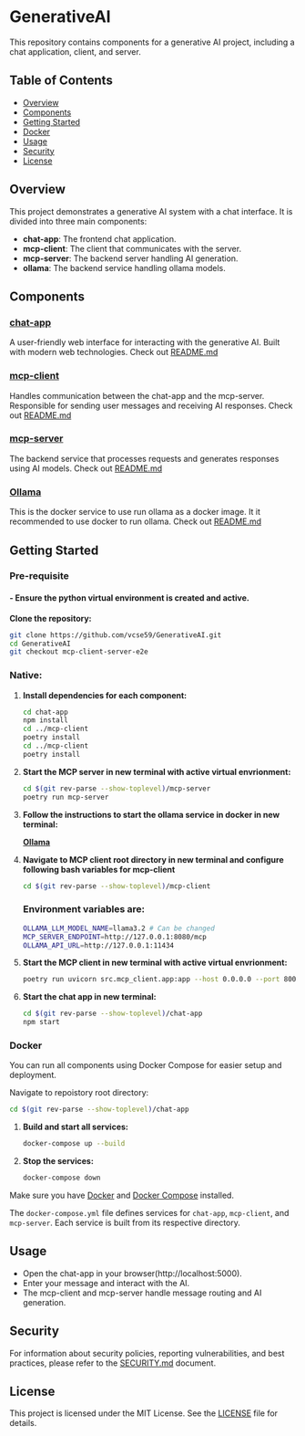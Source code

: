 # GenerativeAI

This repository contains components for a generative AI project, including a chat application, client, and server.

## Table of Contents

- [Overview](#overview)
- [Components](#components)
- [Getting Started](#getting-started)
- [Docker](#docker)
- [Usage](#usage)
- [Security](#security)
- [License](#license)

## Overview

This project demonstrates a generative AI system with a chat interface. It is divided into three main components:

- **chat-app**: The frontend chat application.
- **mcp-client**: The client that communicates with the server.
- **mcp-server**: The backend server handling AI generation.
- **ollama**: The backend service handling ollama models.

## Components

### [chat-app](chat-app)

A user-friendly web interface for interacting with the generative AI. Built with modern web technologies. Check out [README.md](chat-app/README.md)

### [mcp-client](mcp-client)

Handles communication between the chat-app and the mcp-server. Responsible for sending user messages and receiving AI responses. Check out [README.md](mcp-client/README.md)

### [mcp-server](mcp-server)

The backend service that processes requests and generates responses using AI models. Check out [README.md](mcp-server/README.md)

### [Ollama](ollama)

This is the docker service to use run ollama as a docker image. 
It it recommended to use docker to run ollama. Check out [README.md](ollama/README.md)

## Getting Started

### Pre-requisite

####    - Ensure the python virtual environment is created and active.

**Clone the repository:**

```bash
git clone https://github.com/vcse59/GenerativeAI.git
cd GenerativeAI
git checkout mcp-client-server-e2e
```
### Native:

1. **Install dependencies for each component:**
    ```bash
    cd chat-app
    npm install
    cd ../mcp-client
    poetry install
    cd ../mcp-client
    poetry install

2. **Start the MCP server in new terminal with active virtual envrionment:**
    ```bash
    cd $(git rev-parse --show-toplevel)/mcp-server
    poetry run mcp-server
    ```

3. **Follow the instructions to start the ollama service in docker in new terminal:**

    [**Ollama**](ollama/README.md)

4. **Navigate to MCP client root directory in new terminal and configure following bash variables for mcp-client**

    ```bash
    cd $(git rev-parse --show-toplevel)/mcp-client
    ```
    ### Environment variables are:

    ```bash
    OLLAMA_LLM_MODEL_NAME=llama3.2 # Can be changed
    MCP_SERVER_ENDPOINT=http://127.0.0.1:8080/mcp
    OLLAMA_API_URL=http://127.0.0.1:11434
    ```

5. **Start the MCP client in new terminal with active virtual envrionment:**
    ```bash
    poetry run uvicorn src.mcp_client.app:app --host 0.0.0.0 --port 8000 --reload
    ```

6. **Start the chat app in new terminal:**
    ```bash
    cd $(git rev-parse --show-toplevel)/chat-app
    npm start
    ```

### Docker

You can run all components using Docker Compose for easier setup and deployment.

Navigate to repoistory root directory:

```bash
cd $(git rev-parse --show-toplevel)/chat-app
```


1. **Build and start all services:**
    ```bash
    docker-compose up --build
    ```

2. **Stop the services:**
    ```bash
    docker-compose down
    ```

Make sure you have [Docker](https://docs.docker.com/get-docker/) and [Docker Compose](https://docs.docker.com/compose/install/) installed.

The `docker-compose.yml` file defines services for `chat-app`, `mcp-client`, and `mcp-server`. Each service is built from its respective directory.

## Usage

- Open the chat-app in your browser(http://localhost:5000).
- Enter your message and interact with the AI.
- The mcp-client and mcp-server handle message routing and AI generation.

## Security

For information about security policies, reporting vulnerabilities, and best practices, please refer to the [SECURITY.md](./SECURITY.md) document.

## License

This project is licensed under the MIT License. See the [LICENSE](./LICENSE) file for details.

